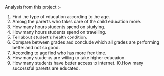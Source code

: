 Analysis from this project :-
1. Find the type of education according to the age.
2. Among the parents who takes care of the child education more.
3. How many hours students spend on studying.
4. How many hours students spend on travelling.
5. Tell about student's health condition.
6. Compare between grades and conclude which all grades are performing better and not so good.
7. According to age find who has more free time.
8. How many students are willing to take higher education.
9. How many students have better access to internet.
10.How many successful parents are educated.
